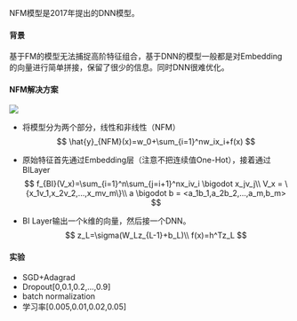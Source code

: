 NFM模型是2017年提出的DNN模型。

#### 背景

基于FM的模型无法捕捉高阶特征组合，基于DNN的模型一般都是对Embedding的向量进行简单拼接，保留了很少的信息。同时DNN很难优化。

#### NFM解决方案

![](C:\Users\Lunus\Desktop\推荐系统\图\NFM架构图.jpg)

- 将模型分为两个部分，线性和非线性（NFM）
  $$
  \hat{y}_{NFM}(x)=w_0+\sum_{i=1}^nw_ix_i+f(x)
  $$

- 原始特征首先通过Embedding层（注意不把连续值One-Hot），接着通过BILayer
  $$
  f_{BI}(V_x)=\sum_{i=1}^n\sum_{j=i+1}^nx_iv_i \bigodot x_jv_j\\
  V_x = \{x_1v_1,x_2v_2,...,x_mv_m\}\\
  a \bigodot b = <a_1b_1,a_2b_2,...,a_m,b_m>
  $$

- BI Layer输出一个k维的向量，然后接一个DNN。
  $$
  z_L=\sigma(W_Lz_{L-1}+b_L)\\
  f(x)=h^Tz_L
  $$
  

#### 实验

- SGD+Adagrad
- Dropout[0,0.1,0.2,...,0.9]
- batch normalization
- 学习率[0.005,0.01,0.02,0.05]